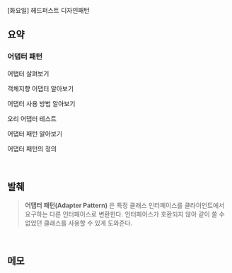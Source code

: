 [화요일] 헤드퍼스트 디자인패턴

## 요약

### 어댑터 패턴

어탭터 살펴보기

객체지향 어댑터 알아보기

어댑터 사용 방법 알아보기

오리 어댑터 테스트

어댑터 패턴 알아보기

어댑터 패턴의 정의

</br>

## 발췌

> __어댑터 패턴(Adapter Pattern)__ 은 특정 클래스 인터페이스를 클라이언트에서 요구하는 다른 인터페이스로 변환한다. 인터페이스가 호환되지 않아 같이 쓸 수 없었던 클래스를 사용할 수 있게 도와준다.

</br>

## 메모
